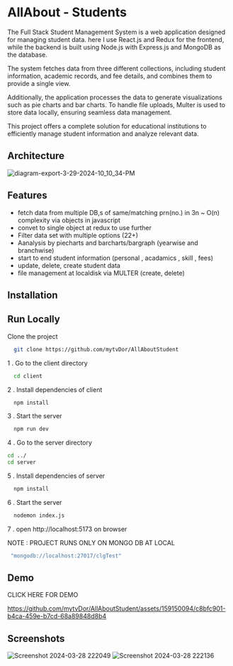 # AllAbout - Students 

The Full Stack Student Management System is a web application designed for managing student data. here I use React.js and Redux for the frontend, while the backend is built using Node.js with Express.js and MongoDB as the database.

 The system fetches data from three different collections, including student information, academic records, and fee details, and combines them to provide a single view.
 
  Additionally, the application processes the data to generate visualizations such as pie charts and bar charts. To handle file uploads, Multer is used to store data locally, ensuring seamless data management. 
  
  This project offers a complete solution for educational institutions to efficiently manage student information and analyze relevant data.


## Architecture

![diagram-export-3-29-2024-10_10_34-PM](https://github.com/mytvDor/AllAboutStudent/assets/159150094/bf020316-3937-40a4-ab2b-fc756eb18194)

## Features

- fetch data from multiple DB,s of same/matching  prn(no.) in 3n ~ O(n) complexity via objects in javascript
- convet to single object at redux to use further
- Filter data set with multiple options (22+) 
- Aanalysis by piecharts and barcharts/bargraph (yearwise and branchwise)
- start to end student information (personal , acadamics , skill , fees)
- update, delete, create student data 
- file management at localdisk via MULTER (create, delete)


## Installation

## Run Locally

Clone the project

```bash
  git clone https://github.com/mytvDor/AllAboutStudent
```

 1 . Go to the client directory

```bash
  cd client
```

 2 . Install dependencies of client

```bash
  npm install
```

3 . Start the server

```bash
  npm run dev
```


4 . Go to the server directory


```bash
cd ../
cd server
```
5 . Install dependencies of server

```bash
  npm install
```

 6 . Start the server

```bash
  nodemon index.js
```
 7 . open  http://localhost:5173 on browser


 NOTE : PROJECT RUNS ONLY ON MONGO DB AT LOCAL 
 
```bash
 "mongodb://localhost:27017/clgTest"
 ```
## Demo


CLICK HERE FOR DEMO

https://github.com/mytvDor/AllAboutStudent/assets/159150094/c8bfc901-b4ca-459e-b7cd-68a89848d8b4


## Screenshots

![Screenshot 2024-03-28 222049](https://github.com/mytvDor/AllAboutStudent/assets/159150094/526c555a-dac7-4e6d-ad9d-87402188f417)
![Screenshot 2024-03-28 222136](https://github.com/mytvDor/AllAboutStudent/assets/159150094/8777fe7e-e680-4527-9de5-1b110fd4ef39)
